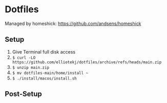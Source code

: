 # Dotfiles

Managed by homeshick: https://github.com/andsens/homeshick

## Setup

1. Give Terminal full disk access
2. `$ curl -LO https://github.com/elliotekj/dotfiles/archive/refs/heads/main.zip`
3. `$ unzip main.zip`
4. `$ mv dotfiles-main/home/install ~`
5. `$ ./install/macos/install.sh`

## Post-Setup

